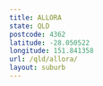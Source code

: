 ```yaml
---
title: ALLORA
state: QLD
postcode: 4362
latitude: -28.050522
longitude: 151.841358
url: /qld/allora/
layout: suburb
---
```

